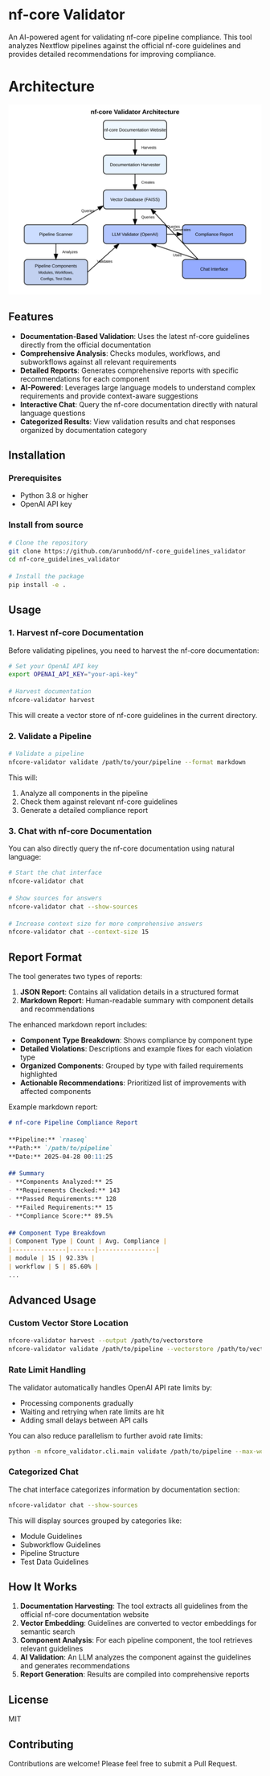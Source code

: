 # nf-core Validator

An AI-powered agent for validating nf-core pipeline compliance. This tool analyzes Nextflow pipelines against the official nf-core guidelines and provides detailed recommendations for improving compliance.

# Architecture

![My Logo](https://raw.githubusercontent.com/arunbodd/nf-core_guidelines_validator/refs/heads/main/docs/architecture.svg)


## Features

- **Documentation-Based Validation**: Uses the latest nf-core guidelines directly from the official documentation
- **Comprehensive Analysis**: Checks modules, workflows, and subworkflows against all relevant requirements
- **Detailed Reports**: Generates comprehensive reports with specific recommendations for each component
- **AI-Powered**: Leverages large language models to understand complex requirements and provide context-aware suggestions
- **Interactive Chat**: Query the nf-core documentation directly with natural language questions
- **Categorized Results**: View validation results and chat responses organized by documentation category

## Installation

### Prerequisites

- Python 3.8 or higher
- OpenAI API key

### Install from source

```bash
# Clone the repository
git clone https://github.com/arunbodd/nf-core_guidelines_validator
cd nf-core_guidelines_validator

# Install the package
pip install -e .
```

## Usage

### 1. Harvest nf-core Documentation

Before validating pipelines, you need to harvest the nf-core documentation:

```bash
# Set your OpenAI API key
export OPENAI_API_KEY="your-api-key"

# Harvest documentation
nfcore-validator harvest
```

This will create a vector store of nf-core guidelines in the current directory.

### 2. Validate a Pipeline

```bash
# Validate a pipeline
nfcore-validator validate /path/to/your/pipeline --format markdown
```

This will:
1. Analyze all components in the pipeline
2. Check them against relevant nf-core guidelines
3. Generate a detailed compliance report

### 3. Chat with nf-core Documentation

You can also directly query the nf-core documentation using natural language:

```bash
# Start the chat interface
nfcore-validator chat

# Show sources for answers
nfcore-validator chat --show-sources

# Increase context size for more comprehensive answers
nfcore-validator chat --context-size 15
```

## Report Format

The tool generates two types of reports:

1. **JSON Report**: Contains all validation details in a structured format
2. **Markdown Report**: Human-readable summary with component details and recommendations

The enhanced markdown report includes:

- **Component Type Breakdown**: Shows compliance by component type
- **Detailed Violations**: Descriptions and example fixes for each violation type
- **Organized Components**: Grouped by type with failed requirements highlighted
- **Actionable Recommendations**: Prioritized list of improvements with affected components

Example markdown report:

```markdown
# nf-core Pipeline Compliance Report

**Pipeline:** `rnaseq`
**Path:** `/path/to/pipeline`
**Date:** 2025-04-28 00:11:25

## Summary
- **Components Analyzed:** 25
- **Requirements Checked:** 143
- **Passed Requirements:** 128
- **Failed Requirements:** 15
- **Compliance Score:** 89.5%

## Component Type Breakdown
| Component Type | Count | Avg. Compliance |
|---------------|-------|----------------|
| module | 15 | 92.33% |
| workflow | 5 | 85.60% |
...
```

## Advanced Usage

### Custom Vector Store Location

```bash
nfcore-validator harvest --output /path/to/vectorstore
nfcore-validator validate /path/to/pipeline --vectorstore /path/to/vectorstore
```

### Rate Limit Handling

The validator automatically handles OpenAI API rate limits by:
- Processing components gradually
- Waiting and retrying when rate limits are hit
- Adding small delays between API calls

You can also reduce parallelism to further avoid rate limits:

```bash
python -m nfcore_validator.cli.main validate /path/to/pipeline --max-workers 2
```

### Categorized Chat

The chat interface categorizes information by documentation section:

```bash
nfcore-validator chat --show-sources
```

This will display sources grouped by categories like:
- Module Guidelines
- Subworkflow Guidelines
- Pipeline Structure
- Test Data Guidelines

## How It Works

1. **Documentation Harvesting**: The tool extracts all guidelines from the official nf-core documentation website
2. **Vector Embedding**: Guidelines are converted to vector embeddings for semantic search
3. **Component Analysis**: For each pipeline component, the tool retrieves relevant guidelines
4. **AI Validation**: An LLM analyzes the component against the guidelines and generates recommendations
5. **Report Generation**: Results are compiled into comprehensive reports

## License

MIT

## Contributing

Contributions are welcome! Please feel free to submit a Pull Request.
